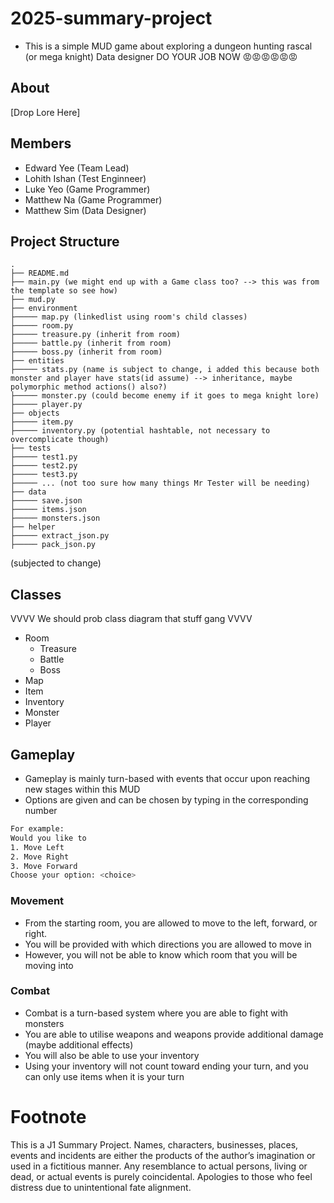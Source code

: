 # 2025-summary-project

- This is a simple MUD game about exploring a dungeon hunting rascal (or mega knight) Data designer DO YOUR JOB NOW 😡😡😡😡😡😡

## About

[Drop Lore Here]

## Members

- Edward Yee (Team Lead)
- Lohith Ishan (Test Enginneer)
- Luke Yeo (Game Programmer)
- Matthew Na (Game Programmer)
- Matthew Sim (Data Designer)

## Project Structure

```
.
├── README.md
├── main.py (we might end up with a Game class too? --> this was from the template so see how)
├── mud.py
├── environment
├───── map.py (linkedlist using room's child classes)
├───── room.py
├───── treasure.py (inherit from room)
├───── battle.py (inherit from room)
├───── boss.py (inherit from room)
├── entities
├───── stats.py (name is subject to change, i added this because both monster and player have stats(id assume) --> inheritance, maybe polymorphic method actions() also?)
├───── monster.py (could become enemy if it goes to mega knight lore)
├───── player.py 
├── objects
├───── item.py
├───── inventory.py (potential hashtable, not necessary to overcomplicate though)
├── tests
├───── test1.py
├───── test2.py
├───── test3.py 
├───── ... (not too sure how many things Mr Tester will be needing)
├── data
├───── save.json
├───── items.json
├───── monsters.json 
├── helper
├───── extract_json.py
├───── pack_json.py 
```
(subjected to change)

## Classes 

VVVV We should prob class diagram that stuff gang VVVV

- Room
  - Treasure
  - Battle
  - Boss
- Map
- Item
- Inventory
- Monster
- Player

## Gameplay

- Gameplay is mainly turn-based with events that occur upon reaching new stages within this MUD
- Options are given and can be chosen by typing in the corresponding number

```bash
For example:
Would you like to
1. Move Left
2. Move Right
3. Move Forward
Choose your option: <choice>
```

### Movement

- From the starting room, you are allowed to move to the left, forward, or right.
- You will be provided with which directions you are allowed to move in
- However, you will not be able to know which room that you will be moving into

### Combat

- Combat is a turn-based system where you are able to fight with monsters
- You are able to utilise weapons and weapons provide additional damage (maybe additional effects)
- You will also be able to use your inventory
- Using your inventory will not count toward ending your turn, and you can only use items when it is your turn

# Footnote

This is a J1 Summary Project. Names, characters, businesses, places, events and incidents are either the products of the author’s imagination or used in a fictitious manner. Any resemblance to actual persons, living or dead, or actual events is purely coincidental. Apologies to those who feel distress due to unintentional fate alignment.
